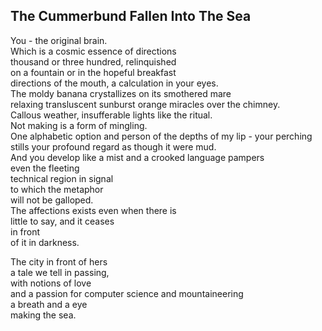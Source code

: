The Cummerbund Fallen Into The Sea
----------------------------------
You - the original brain.  
Which is a cosmic essence of directions  
thousand or three hundred, relinquished  
on a fountain or in the hopeful breakfast  
directions of the mouth, a calculation in your eyes.  
The moldy banana crystallizes on its smothered mare  
relaxing transluscent sunburst orange miracles over the chimney.  
Callous weather, insufferable lights like the ritual.  
Not making is a form of mingling.  
One alphabetic option and person of the depths of my lip - your perching  
stills your profound regard as though it were mud.  
And you develop like a mist and a crooked language pampers  
even the fleeting  
technical region in signal  
to which the metaphor  
will not be galloped.  
The affections exists even when there is  
little to say, and it ceases  
in front  
of it in darkness.  
  
The city in front of hers  
a tale we tell in passing,  
with notions of love  
and a passion for computer science and mountaineering  
a breath and a eye  
making the sea.  
